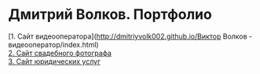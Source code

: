 # Дмитрий Волков. Портфолио
[1. Сайт видеооператора](http://dmitriyvolk002.github.io/Виктор Волков - видеооператор/index.html)
 <br/>
[2. Сайт свадебного фотографа]()
 <br/>
[3. Сайт юридических услуг]()
 <br/>
